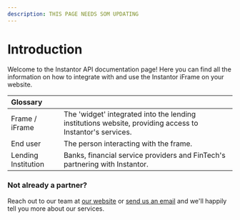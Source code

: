 ```yaml
---
description: THIS PAGE NEEDS SOM UPDATING
---
```


# Introduction

Welcome to the Instantor API documentation page! Here you can find all the information on how to integrate with and use the Instantor iFrame on your website.

| Glossary |  |
| :--- | :--- |
| Frame / iFrame | The 'widget' integrated into the lending institutions website, providing access to Instantor's services. |
| End user | The person interacting with the frame. |
| Lending Institution | Banks, financial service providers and FinTech's partnering with Instantor. |

### Not already a partner?

Reach out to our team at [our website](https://www.instantor.com/) or [send us an email](mailto:commercial@instantor.com) and we'll happily tell you more about our services.


